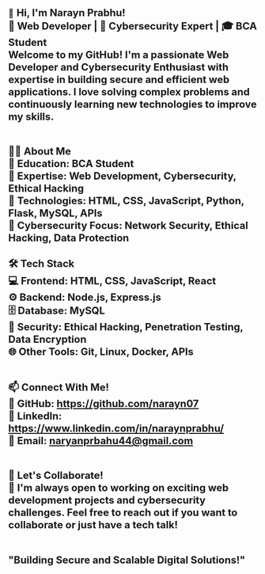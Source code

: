 <style>
  background-image:url("https://external-content.duckduckgo.com/iu/?u=https%3A%2F%2Fimages.pexels.com%2Fphotos%2F459225%2Fpexels-photo-459225.jpeg%3Fcs%3Dsrgb%26dl%3Ddaylight-environment-forest-459225.jpg%26fm%3Djpg&f=1&nofb=1&ipt=7422467e6c469a7ffcc3dfa3233291f4092b7b3593acefc54b7c2835573dcc32");
</style>
<big>👋<big> <b>Hi, I'm Narayn Prabhu!<b> <br>
🚀 Web Developer | 🔐 Cybersecurity Expert | 🎓 BCA Student <br>
Welcome to my GitHub! I'm a passionate Web Developer and Cybersecurity Enthusiast with expertise in building secure and efficient web applications. I love solving complex problems and continuously learning new technologies to improve my skills. <br><br>

👨‍💻 About Me<br> 
🔹 Education: BCA Student<br>
🔹 Expertise: Web Development, Cybersecurity, Ethical Hacking<br>
🔹 Technologies: HTML, CSS, JavaScript, Python, Flask, MySQL, APIs<br>
🔹 Cybersecurity Focus: Network Security, Ethical Hacking, Data Protection<br>
<br>
🛠️ Tech Stack<br>
💻 Frontend: HTML, CSS, JavaScript, React<br>
⚙️ Backend: Node.js, Express.js<br>
🗄️ Database: MySQL <br>
🔐 Security: Ethical Hacking, Penetration Testing, Data Encryption <br>
🌐 Other Tools: Git, Linux, Docker, APIs <br><br>

📫 Connect With Me!<br>
🔗 GitHub: https://github.com/narayn07<br>
💼 LinkedIn: https://www.linkedin.com/in/naraynprabhu/<br>
📧 Email: naryanprbahu44@gmail.com<br><br>

📢 Let's Collaborate!<br>
🚀 I'm always open to working on exciting web development projects and cybersecurity challenges. Feel free to reach out if you want to collaborate or just have a tech talk!<br><br>

"Building Secure and Scalable Digital Solutions!"
